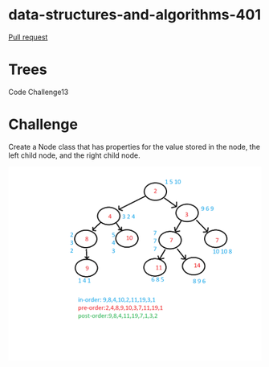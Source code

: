 # data-structures-and-algorithms-401

[Pull request]()
# Trees
Code Challenge13

# Challenge
Create a Node class that has properties for the value stored in the node, the left child node, and the right child node.

![](https://github.com/MURADALSHORMAN/data-structures-and-algorithms-401/blob/trees/tree.png)
